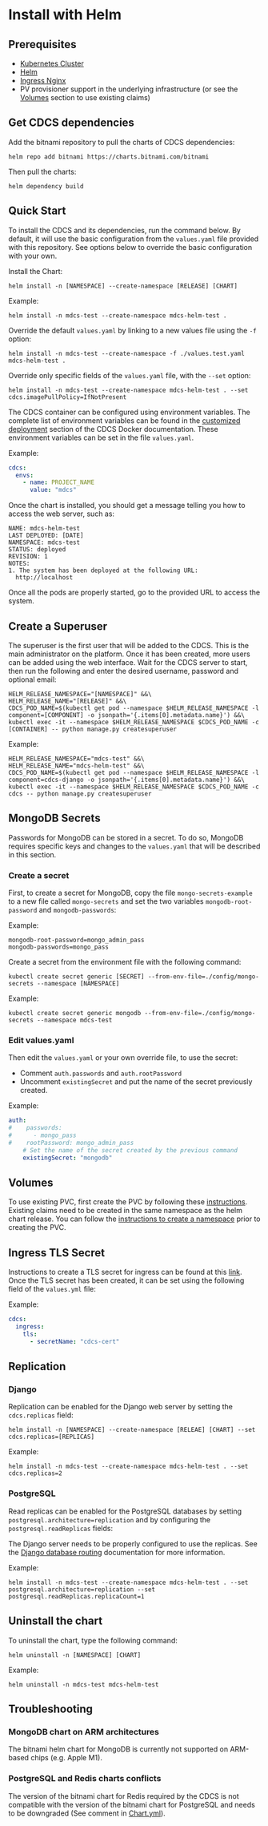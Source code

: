 # Install with Helm

## Prerequisites
* [Kubernetes Cluster](https://kubernetes.io/docs/setup/)
* [Helm](https://helm.sh/docs/intro/install/)
* [Ingress Nginx](https://kubernetes.github.io/ingress-nginx/deploy/)
* PV provisioner support in the underlying infrastructure (or see the [Volumes](#volumes) section to use existing claims)

## Get CDCS dependencies

Add the bitnami repository to pull the charts of CDCS dependencies:
```commandline
helm repo add bitnami https://charts.bitnami.com/bitnami
```

Then pull the charts:
```commandline
helm dependency build
```

## Quick Start

To install the CDCS and its dependencies, run the command below. By default, it will use the 
basic configuration from the `values.yaml` file provided with this repository. See options below to 
override the basic configuration with your own.  

Install the Chart:
```commandline
helm install -n [NAMESPACE] --create-namespace [RELEASE] [CHART]
```
Example:
```commandline
helm install -n mdcs-test --create-namespace mdcs-helm-test .
```

Override the default `values.yaml` by linking to a new values file using the `-f` option:
```commandline
helm install -n mdcs-test --create-namespace -f ./values.test.yaml mdcs-helm-test .
```
Override only specific fields of the `values.yaml` file, with the `--set` option:
```commandline
helm install -n mdcs-test --create-namespace mdcs-helm-test . --set cdcs.imagePullPolicy=IfNotPresent
```

The CDCS container can be configured using environment variables. 
The complete list of environment variables can be found in the
[customized deployment](https://github.com/usnistgov/cdcs-docker?tab=readme-ov-file#1-customize-the-deployment)
section of the CDCS Docker documentation.
These environment variables can be set in the file `values.yaml`. 

Example:
```yaml
cdcs:
  envs:
    - name: PROJECT_NAME
      value: "mdcs"
```

Once the chart is installed, you should get a message telling you how to access the web server,
such as:

```commandline
NAME: mdcs-helm-test
LAST DEPLOYED: [DATE]
NAMESPACE: mdcs-test
STATUS: deployed
REVISION: 1
NOTES:
1. The system has been deployed at the following URL:
  http://localhost
```
Once all the pods are properly started, go to the provided URL to access the system.

## Create a Superuser

The superuser is the first user that will be added to the CDCS. This is the
main administrator on the platform. Once it has been created, more users
can be added using the web interface. Wait for the CDCS server to start, then run 
the following and enter the desired username, password and optional email:

```commandline
HELM_RELEASE_NAMESPACE="[NAMESPACE]" &&\
HELM_RELEASE_NAME="[RELEASE]" &&\
CDCS_POD_NAME=$(kubectl get pod --namespace $HELM_RELEASE_NAMESPACE -l component=[COMPONENT] -o jsonpath='{.items[0].metadata.name}') &&\
kubectl exec -it --namespace $HELM_RELEASE_NAMESPACE $CDCS_POD_NAME -c [CONTAINER] -- python manage.py createsuperuser
```

Example:
```commandline
HELM_RELEASE_NAMESPACE="mdcs-test" &&\
HELM_RELEASE_NAME="mdcs-helm-test" &&\
CDCS_POD_NAME=$(kubectl get pod --namespace $HELM_RELEASE_NAMESPACE -l component=cdcs-django -o jsonpath='{.items[0].metadata.name}') &&\
kubectl exec -it --namespace $HELM_RELEASE_NAMESPACE $CDCS_POD_NAME -c cdcs -- python manage.py createsuperuser
```

## MongoDB Secrets

Passwords for MongoDB can be stored in a secret. To do so, MongoDB requires specific keys and
changes to the `values.yaml` that will be described in this section.

### Create a secret
First, to create a secret for MongoDB, copy the file `mongo-secrets-example` to a new 
file called `mongo-secrets` and set the two variables `mongodb-root-password` and `mongodb-passwords`:

Example:
```
mongodb-root-password=mongo_admin_pass
mongodb-passwords=mongo_pass
```

Create a secret from the environment file with the following command:
```commandline
kubectl create secret generic [SECRET] --from-env-file=./config/mongo-secrets --namespace [NAMESPACE] 
```

Example:
```commandline
kubectl create secret generic mongodb --from-env-file=./config/mongo-secrets --namespace mdcs-test 
```

### Edit values.yaml

Then edit the `values.yaml` or your own override file, to use the secret:
- Comment `auth.passwords` and `auth.rootPassword`
- Uncomment `existingSecret` and put the name of the secret previously created.

Example:
```yml
auth:
#    passwords:
#      - mongo_pass
#    rootPassword: mongo_admin_pass
    # Set the name of the secret created by the previous command
    existingSecret: "mongodb"
```

## Volumes

To use existing PVC, first create the PVC by following these [instructions](../manifests/README.md#configure-volumes). Existing claims need to be created in
the same namespace as the helm chart release. You can follow the
[instructions to create a namespace](https://kubernetes.io/docs/tasks/administer-cluster/namespaces-walkthrough/#create-new-namespaces) 
prior to creating the PVC.

## Ingress TLS Secret

Instructions to create a TLS secret for ingress can be found at this [link](https://kubernetes.io/docs/reference/kubectl/generated/kubectl_create/kubectl_create_secret_tls/).
Once the TLS secret has been created, it can be set using the following field of the `values.yml` file:

Example:
```yml
cdcs:
  ingress:
    tls:
      - secretName: "cdcs-cert"
```

## Replication

### Django

Replication can be enabled for the Django web server by setting
the `cdcs.replicas` field:


```commandline
helm install -n [NAMESPACE] --create-namespace [RELEAE] [CHART] --set cdcs.replicas=[REPLICAS] 
```
Example:
```commandline
helm install -n mdcs-test --create-namespace mdcs-helm-test . --set cdcs.replicas=2
```

### PostgreSQL

Read replicas can be enabled for the PostgreSQL databases by setting
 `postgresql.architecture=replication` and by configuring the `postgresql.readReplicas` fields:

The Django server needs to be properly configured to use the replicas. See the 
[Django database routing](https://docs.djangoproject.com/en/4.2/topics/db/multi-db/#automatic-database-routing)
documentation for more information.

Example:
```commandline
helm install -n mdcs-test --create-namespace mdcs-helm-test . --set postgresql.architecture=replication --set postgresql.readReplicas.replicaCount=1
```

## Uninstall the chart

To uninstall the chart, type the following command:
```commandline
helm uninstall -n [NAMESPACE] [CHART] 
```

Example:
```commandline
helm uninstall -n mdcs-test mdcs-helm-test 
```

## Troubleshooting

### MongoDB chart on ARM architectures

The bitnami helm chart for MongoDB is currently not supported
on ARM-based chips (e.g. Apple M1).

### PostgreSQL and Redis charts conflicts

The version of the bitnami chart for Redis required by the CDCS is not compatible with
the version of the bitnami chart for PostgreSQL and needs to be downgraded
(See comment in [Chart.yml](Chart.yaml)).